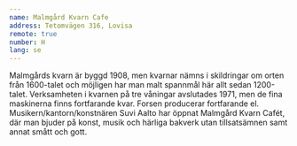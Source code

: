 ```yaml
---
name: Malmgård Kvarn Cafe
address: Tetomvägen 316, Lovisa
remote: true
number: H
lang: se
---
```

Malmgårds kvarn är byggd 1908, men kvarnar nämns i skildringar om orten från 1600-talet och möjligen har man malt spannmål här allt sedan 1200-talet. Verksamheten i kvarnen på tre våningar avslutades 1971, men de fina maskinerna finns fortfarande kvar. Forsen producerar fortfarande el. Musikern/kantorn/konstnären Suvi Aalto har öppnat Malmgård Kvarn Cafét, där man bjuder på konst, musik och härliga bakverk utan tillsatsämnen samt annat smått och gott.

